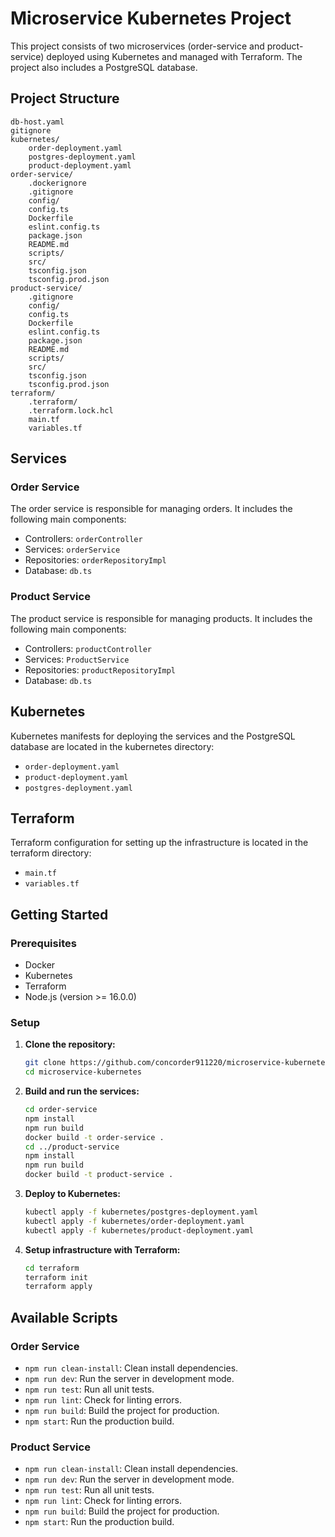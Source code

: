 # Microservice Kubernetes Project

This project consists of two microservices (order-service and product-service) deployed using Kubernetes and managed with Terraform. The project also includes a PostgreSQL database.

## Project Structure

```
db-host.yaml
gitignore
kubernetes/
	order-deployment.yaml
	postgres-deployment.yaml
	product-deployment.yaml
order-service/
	.dockerignore
	.gitignore
	config/
	config.ts
	Dockerfile
	eslint.config.ts
	package.json
	README.md
	scripts/
	src/
	tsconfig.json
	tsconfig.prod.json
product-service/
	.gitignore
	config/
	config.ts
	Dockerfile
	eslint.config.ts
	package.json
	README.md
	scripts/
	src/
	tsconfig.json
	tsconfig.prod.json
terraform/
	.terraform/
	.terraform.lock.hcl
	main.tf
	variables.tf
```

## Services

### Order Service

The order service is responsible for managing orders. It includes the following main components:

- Controllers: `orderController`
- Services: `orderService`
- Repositories: `orderRepositoryImpl`
- Database: `db.ts`

### Product Service

The product service is responsible for managing products. It includes the following main components:

- Controllers: `productController`
- Services: `ProductService`
- Repositories: `productRepositoryImpl`
- Database: `db.ts`

## Kubernetes

Kubernetes manifests for deploying the services and the PostgreSQL database are located in the kubernetes directory:

- `order-deployment.yaml`
- `product-deployment.yaml`
- `postgres-deployment.yaml`

## Terraform

Terraform configuration for setting up the infrastructure is located in the terraform directory:

- `main.tf`
- `variables.tf`

## Getting Started

### Prerequisites

- Docker
- Kubernetes
- Terraform
- Node.js (version >= 16.0.0)

### Setup

1. **Clone the repository:**

   ```sh
   git clone https://github.com/concorder911220/microservice-kubernetes.git
   cd microservice-kubernetes
   ```

2. **Build and run the services:**

   ```sh
   cd order-service
   npm install
   npm run build
   docker build -t order-service .
   cd ../product-service
   npm install
   npm run build
   docker build -t product-service .
   ```

3. **Deploy to Kubernetes:**

   ```sh
   kubectl apply -f kubernetes/postgres-deployment.yaml
   kubectl apply -f kubernetes/order-deployment.yaml
   kubectl apply -f kubernetes/product-deployment.yaml
   ```

4. **Setup infrastructure with Terraform:**

   ```sh
   cd terraform
   terraform init
   terraform apply
   ```

## Available Scripts

### Order Service

- `npm run clean-install`: Clean install dependencies.
- `npm run dev`: Run the server in development mode.
- `npm run test`: Run all unit tests.
- `npm run lint`: Check for linting errors.
- `npm run build`: Build the project for production.
- `npm start`: Run the production build.

### Product Service

- `npm run clean-install`: Clean install dependencies.
- `npm run dev`: Run the server in development mode.
- `npm run test`: Run all unit tests.
- `npm run lint`: Check for linting errors.
- `npm run build`: Build the project for production.
- `npm start`: Run the production build.
